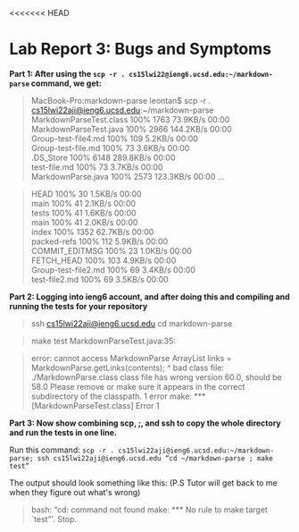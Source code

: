 <<<<<<< HEAD
# Lab Report 3: Bugs and Symptoms

**Part 1: After using the `scp -r . cs15lwi22@ieng6.ucsd.edu:~/markdown-parse` command, we get:**

> MacBook-Pro:markdown-parse leontan$ scp -r . cs15lwi22aji@ieng6.ucsd.edu:~/markdown-parse
MarkdownParseTest.class                       100% 1763    73.9KB/s   00:00    
MarkdownParseTest.java                        100% 2966   144.2KB/s   00:00    
Group-test-file4.md                           100%  109     5.2KB/s   00:00    
Group-test-file.md                            100%   73     3.6KB/s   00:00    
.DS_Store                                     100% 6148   289.8KB/s   00:00    
test-file.md                                  100%   73     3.7KB/s   00:00    
MarkdownParse.java                            100% 2573   123.3KB/s   00:00 
... 

>HEAD                                          100%   30     1.5KB/s   00:00    
main                                          100%   41     2.1KB/s   00:00    
tests                                         100%   41     1.6KB/s   00:00    
main                                          100%   41     2.0KB/s   00:00    
index                                         100% 1352    62.7KB/s   00:00    
packed-refs                                   100%  112     5.9KB/s   00:00    
COMMIT_EDITMSG                                100%   23     1.0KB/s   00:00    
FETCH_HEAD                                    100%  103     4.9KB/s   00:00    
Group-test-file2.md                           100%   69     3.4KB/s   00:00    
test-file2.md                                 100%   69     3.5KB/s   00:00 

 **Part 2: Logging into ieng6 account, and after doing this and compiling and running the tests for your repository**

> ssh cs15lwi22aji@ieng6.ucsd.edu
cd markdown-parse 

> make test
MarkdownParseTest.java:35: 

> error: cannot access MarkdownParse
        ArrayList<String> links = MarkdownParse.getLinks(contents);
                                  ^
  bad class file: ./MarkdownParse.class
    class file has wrong version 60.0, should be 58.0
    Please remove or make sure it appears in the correct subdirectory of the classpath.
1 error
make: *** [MarkdownParseTest.class] Error 1

**Part 3: Now show combining scp, ;, and ssh to copy the whole directory and run the tests in one line.**

Run this command: `scp -r . cs15lwi22aji@ieng6.ucsd.edu:~/markdown-parse; ssh cs15lwi22aji@ieng6.ucsd.edu “cd ~/markdown-parse ; make test”`

The output should look something like this:
(P.S Tutor will get back to me when they figure out what's wrong) 

> bash: “cd: command not found
make: *** No rule to make target `test”'.  Stop.

